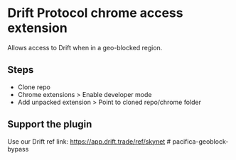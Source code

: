 # Drift Protocol chrome access extension

Allows access to Drift when in a geo-blocked region.

## Steps
- Clone repo
- Chrome extensions > Enable developer mode
- Add unpacked extension > Point to cloned repo/chrome folder

## Support the plugin
Use our Drift ref link: https://app.drift.trade/ref/skynet
#   p a c i f i c a - g e o b l o c k - b y p a s s  
 
